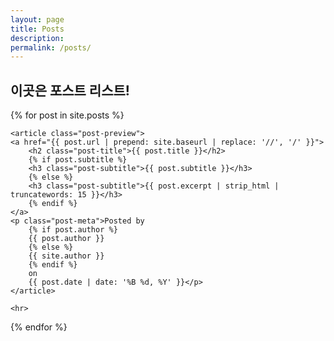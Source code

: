 ```yaml
---
layout: page
title: Posts
description: 
permalink: /posts/
---
```


<div class="posts">
    <h2>이곳은 포스트 리스트!</h2>
</div>

{% for post in site.posts %}

    <article class="post-preview">
    <a href="{{ post.url | prepend: site.baseurl | replace: '//', '/' }}">
        <h2 class="post-title">{{ post.title }}</h2>
        {% if post.subtitle %}
        <h3 class="post-subtitle">{{ post.subtitle }}</h3>
        {% else %}
        <h3 class="post-subtitle">{{ post.excerpt | strip_html | truncatewords: 15 }}</h3>
        {% endif %}
    </a>
    <p class="post-meta">Posted by
        {% if post.author %}
        {{ post.author }}
        {% else %}
        {{ site.author }}
        {% endif %}
        on
        {{ post.date | date: '%B %d, %Y' }}</p>
    </article>

    <hr>

{% endfor %}
